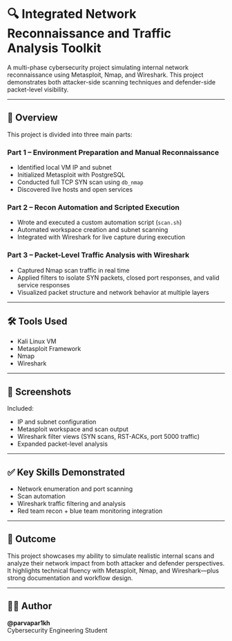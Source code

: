# 🔍 Integrated Network Reconnaissance and Traffic Analysis Toolkit

A multi-phase cybersecurity project simulating internal network reconnaissance using Metasploit, Nmap, and Wireshark. This project demonstrates both attacker-side scanning techniques and defender-side packet-level visibility.

---

## 🧠 Overview

This project is divided into three main parts:

### Part 1 – Environment Preparation and Manual Reconnaissance
- Identified local VM IP and subnet
- Initialized Metasploit with PostgreSQL
- Conducted full TCP SYN scan using `db_nmap`
- Discovered live hosts and open services

### Part 2 – Recon Automation and Scripted Execution
- Wrote and executed a custom automation script (`scan.sh`)
- Automated workspace creation and subnet scanning
- Integrated with Wireshark for live capture during execution

### Part 3 – Packet-Level Traffic Analysis with Wireshark
- Captured Nmap scan traffic in real time
- Applied filters to isolate SYN packets, closed port responses, and valid service responses
- Visualized packet structure and network behavior at multiple layers

---

## 🛠 Tools Used

- Kali Linux VM  
- Metasploit Framework  
- Nmap  
- Wireshark  

---

## 📸 Screenshots

Included:
- IP and subnet configuration  
- Metasploit workspace and scan output  
- Wireshark filter views (SYN scans, RST-ACKs, port 5000 traffic)  
- Expanded packet-level analysis

---

## ✅ Key Skills Demonstrated

- Network enumeration and port scanning  
- Scan automation  
- Wireshark traffic filtering and analysis  
- Red team recon + blue team monitoring integration  

---

## 📌 Outcome

This project showcases my ability to simulate realistic internal scans and analyze their network impact from both attacker and defender perspectives. It highlights technical fluency with Metasploit, Nmap, and Wireshark—plus strong documentation and workflow design.

---

## 🙋‍♂️ Author

**@parvapar1kh**  
Cybersecurity Engineering Student
